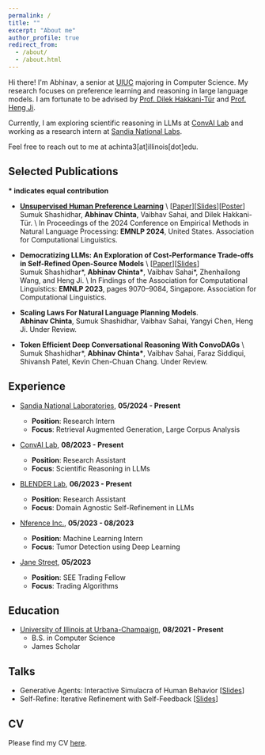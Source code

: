 ```yaml
---
permalink: /
title: ""
excerpt: "About me"
author_profile: true
redirect_from: 
  - /about/
  - /about.html
---
```


Hi there! I'm Abhinav, a senior at [UIUC](https://illinois.edu/) majoring in Computer Science. My research focuses on preference learning and reasoning in large language models. I am fortunate to be advised by [Prof. Dilek Hakkani-Tür](https://siebelschool.illinois.edu/about/people/all-faculty/dilek) and [Prof. Heng Ji](https://siebelschool.illinois.edu/about/people/faculty/hengji). 

Currently, I am exploring scientific reasoning in LLMs at [ConvAI Lab](https://uiuc-conversational-ai-lab.github.io/) and working as a research intern at [Sandia National Labs](https://www.sandia.gov/).

Feel free to reach out to me at achinta3[at]illinois[dot]edu.


Selected Publications
------
**\* indicates equal contribution**

- [**Unsupervised Human Preference Learning**](https://preference-agents.github.io/) \\
  [[Paper](https://arxiv.org/abs/2410.03731)][[Slides](#)][[Poster](#)]  
  Sumuk Shashidhar, **Abhinav Chinta**, Vaibhav Sahai, and Dilek Hakkani-Tür. \\
  In Proceedings of the 2024 Conference on Empirical Methods in Natural Language Processing: **EMNLP 2024**, United States. Association for Computational Linguistics.

- **Democratizing LLMs: An Exploration of Cost-Performance Trade-offs in Self-Refined Open-Source Models** \\
  [[Paper](https://aclanthology.org/2023.findings-emnlp.608/)][[Slides](#)]  
  Sumuk Shashidhar\*, **Abhinav Chinta\***, Vaibhav Sahai\*, Zhenhailong Wang, and Heng Ji. \\
  In Findings of the Association for Computational Linguistics: **EMNLP 2023**, pages 9070–9084, Singapore. Association for Computational Linguistics.

- **Scaling Laws For Natural Language Planning Models**.  
  **Abhinav Chinta**, Sumuk Shashidhar, Vaibhav Sahai, Yangyi Chen, Heng Ji. Under Review.

- **Token Efficient Deep Conversational Reasoning With ConvoDAGs** \\
  Sumuk Shashidhar\*, **Abhinav Chinta\***, Vaibhav Sahai, Faraz Siddiqui, Shivansh Patel, Kevin Chen-Chuan Chang. Under Review.


Experience
------
- [Sandia National Laboratories](https://www.sandia.gov/), **05/2024 - Present**
  - **Position**: Research Intern
  - **Focus**: Retrieval Augmented Generation, Large Corpus Analysis

- [ConvAI Lab](https://uiuc-conversational-ai-lab.github.io/), **08/2023 - Present**
  - **Position**: Research Assistant
  - **Focus**: Scientific Reasoning in LLMs

- [BLENDER Lab](https://blender.cs.illinois.edu/), **06/2023 - Present**
  - **Position**: Research Assistant
  - **Focus**: Domain Agnostic Self-Refinement in LLMs

- [Nference Inc.](https://www.nference.com/), **05/2023 - 08/2023**
  - **Position**: Machine Learning Intern
  - **Focus**: Tumor Detection using Deep Learning

- [Jane Street](https://www.janestreet.com/), **05/2023**
  - **Position**: SEE Trading Fellow
  - **Focus**: Trading Algorithms

Education
------
- [University of Illinois at Urbana-Champaign](https://illinois.edu/), **08/2021 - Present**
  - B.S. in Computer Science
  - James Scholar

Talks
------
- Generative Agents: Interactive Simulacra of Human Behavior [[Slides](#)]
- Self-Refine: Iterative Refinement with Self-Feedback [[Slides](#)]

CV
------
Please find my CV [here](#).

